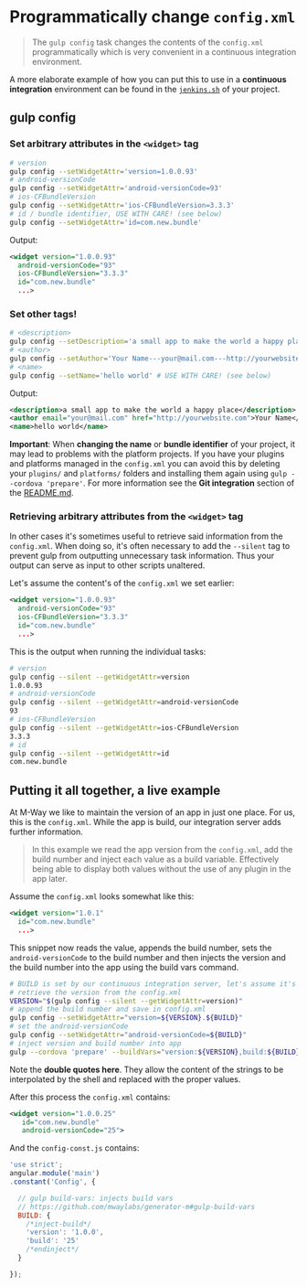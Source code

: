 # Programmatically change `config.xml`

> The `gulp config` task changes the contents of the `config.xml` programmatically which is very convenient in a continuous integration environment.

A more elaborate example of how you can put this to use in a **continuous integration** environment can be found in the [`jenkins.sh`](https://github.com/mwaylabs/generator-m/blob/master/generators/app/templates/jenkins.sh) of your project.

## gulp config

### Set arbitrary attributes in the `<widget>` tag

```sh
# version
gulp config --setWidgetAttr='version=1.0.0.93'
# android-versionCode
gulp config --setWidgetAttr='android-versionCode=93'
# ios-CFBundleVersion
gulp config --setWidgetAttr='ios-CFBundleVersion=3.3.3'
# id / bundle identifier, USE WITH CARE! (see below)
gulp config --setWidgetAttr='id=com.new.bundle'
```

Output:

```xml
<widget version="1.0.0.93"
  android-versionCode="93"
  ios-CFBundleVersion="3.3.3"
  id="com.new.bundle"
  ...>
```
### Set other tags!

```sh
# <description>
gulp config --setDescription='a small app to make the world a happy place'
# <author>
gulp config --setAuthor='Your Name---your@mail.com---http://yourwebsite.com'
# <name>
gulp config --setName='hello world' # USE WITH CARE! (see below)
```

Output:

```xml
<description>a small app to make the world a happy place</description>
<author email="your@mail.com" href="http://yourwebsite.com">Your Name</author>
<name>hello world</name>
```
**Important**: When **changing the name** or **bundle identifier** of your project, it may lead to problems with the platform projects. If you have your plugins and platforms managed in the `config.xml` you can avoid this by deleting your `plugins/` and `platforms/` folders and installing them again using `gulp --cordova 'prepare'`. For more information see the **Git integration** section of the [README.md](../../README.md).

### Retrieving arbitrary attributes from the `<widget>` tag
In other cases it's sometimes useful to retrieve said information from the `config.xml`. When doing so, it's often necessary to add the `--silent` tag to prevent gulp from outputting unnecessary task information. Thus your output can serve as input to other scripts unaltered.

Let's assume the content's of the `config.xml` we set earlier:
```xml
<widget version="1.0.0.93"
  android-versionCode="93"
  ios-CFBundleVersion="3.3.3"
  id="com.new.bundle"
  ...>
```

This is the output when running the individual tasks:
```sh
# version
gulp config --silent --getWidgetAttr=version
1.0.0.93
# android-versionCode
gulp config --silent --getWidgetAttr=android-versionCode
93
# ios-CFBundleVersion
gulp config --silent --getWidgetAttr=ios-CFBundleVersion
3.3.3
# id
gulp config --silent --getWidgetAttr=id
com.new.bundle
```

## Putting it all together, a live example
At M-Way we like to maintain the version of an app in just one place. For us, this is the `config.xml`. While the app is build, our integration server adds further information.

> In this example we read the app version from the `config.xml`, add the build number and inject each value as a build variable. Effectively being able to display both values without the use of any plugin in the app later.

Assume the `config.xml` looks somewhat like this:
```xml
<widget version="1.0.1"
  id="com.new.bundle"
  ...>
```

This snippet now reads the value, appends the build number, sets the `android-versionCode` to the build number and then injects the version and the build number into the app using the build vars command.

```sh
# BUILD is set by our continuous integration server, let's assume it's 25
# retrieve the version from the config.xml
VERSION="$(gulp config --silent --getWidgetAttr=version)"
# append the build number and save in config.xml
gulp config --setWidgetAttr="version=${VERSION}.${BUILD}"
# set the android-versionCode
gulp config --setWidgetAttr="android-versionCode=${BUILD}"
# inject version and build number into app
gulp --cordova 'prepare' --buildVars="version:${VERSION},build:${BUILD}"
```

Note the **double quotes here**. They allow the content of the strings to be interpolated by the shell and replaced with the proper values.

After this process the `config.xml` contains:
```xml
<widget version="1.0.0.25"
   id="com.new.bundle"
   android-versionCode="25">
```

And the `config-const.js` contains:
```js
'use strict';
angular.module('main')
.constant('Config', {

  // gulp build-vars: injects build vars
  // https://github.com/mwaylabs/generator-m#gulp-build-vars
  BUILD: {
    /*inject-build*/
    'version': '1.0.0',
    'build': '25'
    /*endinject*/
  }

});
```
